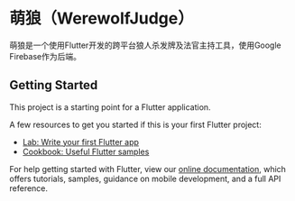 # 萌狼（WerewolfJudge）

萌狼是一个使用Flutter开发的跨平台狼人杀发牌及法官主持工具，使用Google Firebase作为后端。

## Getting Started

This project is a starting point for a Flutter application.

A few resources to get you started if this is your first Flutter project:

- [Lab: Write your first Flutter app](https://flutter.dev/docs/get-started/codelab)
- [Cookbook: Useful Flutter samples](https://flutter.dev/docs/cookbook)

For help getting started with Flutter, view our
[online documentation](https://flutter.dev/docs), which offers tutorials,
samples, guidance on mobile development, and a full API reference.
